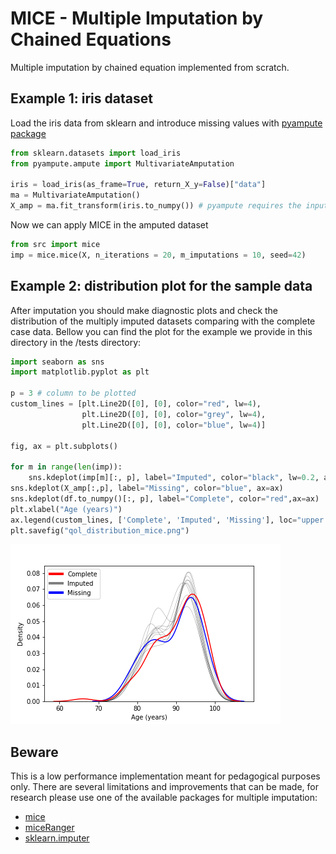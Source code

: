 # MICE - Multiple Imputation by Chained Equations
Multiple imputation by chained equation implemented from scratch. 

## Example 1: iris dataset

Load the iris data from sklearn and introduce missing values with [pyampute package](https://github.com/RianneSchouten/pyampute)
```python
from sklearn.datasets import load_iris
from pyampute.ampute import MultivariateAmputation

iris = load_iris(as_frame=True, return_X_y=False)["data"]
ma = MultivariateAmputation()
X_amp = ma.fit_transform(iris.to_numpy()) # pyampute requires the input as numpy array

```
Now we can apply MICE in the amputed dataset
```python
from src import mice
imp = mice.mice(X, n_iterations = 20, m_imputations = 10, seed=42)
```


## Example 2: distribution plot for the sample data
After imputation you should make diagnostic plots and check the distribution of the multiply imputed datasets comparing with the complete case data. Bellow you can find the plot for the example we provide in this directory in the /tests directory:

```python
import seaborn as sns
import matplotlib.pyplot as plt

p = 3 # column to be plotted
custom_lines = [plt.Line2D([0], [0], color="red", lw=4),
                plt.Line2D([0], [0], color="grey", lw=4),
                plt.Line2D([0], [0], color="blue", lw=4)]

fig, ax = plt.subplots()

for m in range(len(imp)):
    sns.kdeplot(imp[m][:, p], label="Imputed", color="black", lw=0.2, ax=ax)
sns.kdeplot(X_amp[:,p], label="Missing", color="blue", ax=ax)
sns.kdeplot(df.to_numpy()[:, p], label="Complete", color="red",ax=ax)
plt.xlabel("Age (years)")
ax.legend(custom_lines, ['Complete', 'Imputed', 'Missing'], loc="upper left")
plt.savefig("qol_distribution_mice.png")
```

![Figure showing the distribution lines for 10 imputed datasets, the original dataset and the amputed dataset with missing values.](https://github.com/phydev/mice/blob/main/tests/qol_distribution_mice.png)

## Beware
This is a low performance implementation meant for pedagogical purposes only. There are several limitations and improvements that can be made, for research please use one of the available packages for multiple imputation:
- [mice](https://cran.r-project.org/web/packages/mice/index.html)
- [miceRanger](https://github.com/FarrellDay/miceRanger)
- [sklearn.imputer](https://scikit-learn.org/stable/modules/impute.html)


